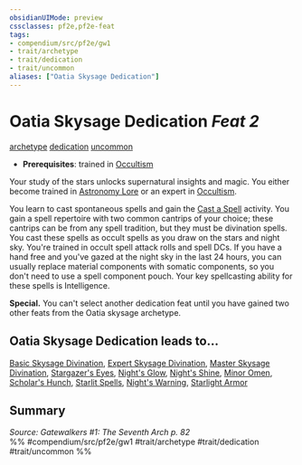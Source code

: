 ```yaml
---
obsidianUIMode: preview
cssclasses: pf2e,pf2e-feat
tags:
- compendium/src/pf2e/gw1
- trait/archetype
- trait/dedication
- trait/uncommon
aliases: ["Oatia Skysage Dedication"]
---
```

# Oatia Skysage Dedication  *Feat 2*  
[archetype](rules/traits/archetype.md "Archetype Feat Trait")  [dedication](rules/traits/dedication.md "Dedication Feat Trait")  [uncommon](rules/traits/uncommon.md "Uncommon Rarity Trait")  

- **Prerequisites**: trained in [Occultism](compendium/skills.md#Occultism)

Your study of the stars unlocks supernatural insights and magic. You either become trained in [Astronomy Lore](compendium/skills.md#Lore) or an expert in [Occultism](compendium/skills.md#Occultism).

You learn to cast spontaneous spells and gain the [Cast a Spell](rules/actions/cast-a-spell.md) activity. You gain a spell repertoire with two common cantrips of your choice; these cantrips can be from any spell tradition, but they must be divination spells. You cast these spells as occult spells as you draw on the stars and night sky. You're trained in occult spell attack rolls and spell DCs. If you have a hand free and you've gazed at the night sky in the last 24 hours, you can usually replace material components with somatic components, so you don't need to use a spell component pouch. Your key spellcasting ability for these spells is Intelligence.

**Special.** You can't select another dedication feat until you have gained two other feats from the Oatia skysage archetype.

## Oatia Skysage Dedication leads to...

[Basic Skysage Divination](compendium/feats/basic-skysage-divination-gw1.md), [Expert Skysage Divination](compendium/feats/expert-skysage-divination-gw1.md), [Master Skysage Divination](compendium/feats/master-skysage-divination-gw1.md), [Stargazer's Eyes](compendium/feats/stargazers-eyes-gw1.md), [Night's Glow](compendium/feats/nights-glow-gw1.md), [Night's Shine](compendium/feats/nights-shine-gw1.md), [Minor Omen](compendium/feats/minor-omen-gw1.md), [Scholar's Hunch](compendium/feats/scholars-hunch-gw1.md), [Starlit Spells](compendium/feats/starlit-spells-gw1.md), [Night's Warning](compendium/feats/nights-warning-gw1.md), [Starlight Armor](compendium/feats/starlight-armor-gw1.md)

## Summary

*Source: Gatewalkers #1: The Seventh Arch p. 82*  
%% #compendium/src/pf2e/gw1 #trait/archetype #trait/dedication #trait/uncommon %%